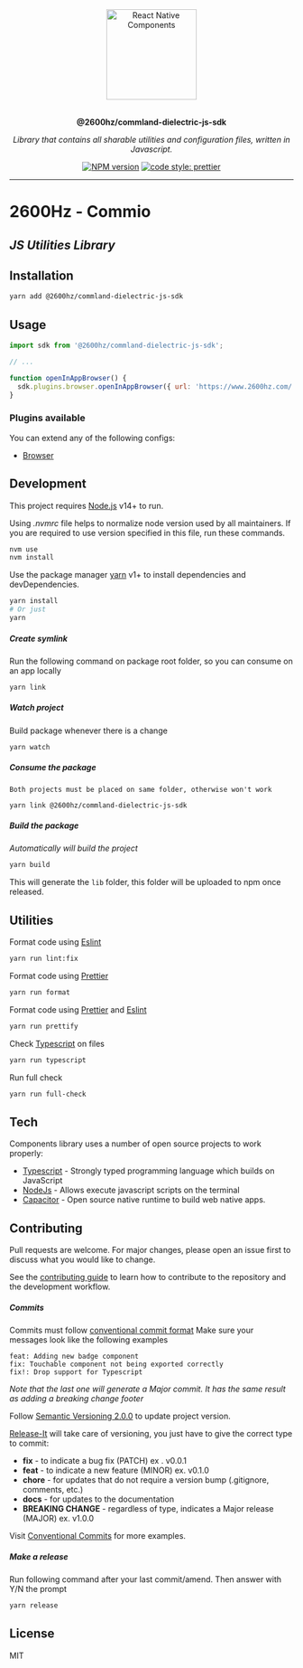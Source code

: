 <div align="center">
  <a href="#">
  	<img src="https://media.giphy.com/media/GHeV8BGjJAAWk/giphy.gif" alt="React Native Components" height="160" />
  </a>
  <br>
  <br>
  <p>
    <b>@2600hz/commland-dielectric-js-sdk</b>
  </p>
  <p>
     <i>Library that contains all sharable utilities and configuration files, written in Javascript.</i>
  </p>
  <p>

[![NPM version](https://img.shields.io/npm/v/@dfhernandez/commland-dielectric-js-sdk?style=flat-square)](https://img.shields.io/npm/v/@dfhernandez/commland-dielectric-js-sdk?style=flat-square)
[![code style: prettier](https://img.shields.io/badge/code_style-prettier-ff69b4.svg?style=flat-square)](https://github.com/prettier/prettier)

  </p>
</div>

---

# 2600Hz - Commio
## _JS Utilities Library_

## Installation

```sh
yarn add @2600hz/commland-dielectric-js-sdk
```

## Usage

```js
import sdk from '@2600hz/commland-dielectric-js-sdk';

// ...

function openInAppBrowser() {
  sdk.plugins.browser.openInAppBrowser({ url: 'https://www.2600hz.com/' });
}
```

### Plugins available
You can extend any of the following configs:
- [Browser](https://capacitorjs.com/docs/apis/browser)

## Development

This project requires [Node.js](https://nodejs.org/) v14+ to run.

Using *.nvmrc* file helps to normalize node version used by all maintainers.
If you are required to use version specified in this file, run these commands.

```bash
nvm use
nvm install
```

Use the package manager [yarn](https://yarnpkg.com/getting-started/install) v1+ to install dependencies and devDependencies.

```bash
yarn install
# Or just
yarn
```

##### Create symlink
Run the following command on package root folder, so you can consume on an app locally

```bash
yarn link
```

##### Watch project
Build package whenever there is a change
```bash
yarn watch
```

##### Consume the package
`Both projects must be placed on same folder, otherwise won't work`
```bash
yarn link @2600hz/commland-dielectric-js-sdk
```

##### Build the package
_Automatically will build the project_
```bash
yarn build
```
This will generate the `lib` folder, this folder will be uploaded to npm once released.

## Utilities

Format code using [Eslint](https://eslint.org/)

```bash
yarn run lint:fix
```

Format code using [Prettier](https://prettier.io/)
```bash
yarn run format
```

Format code using [Prettier](https://prettier.io/) and [Eslint](https://eslint.org/)
```bash
yarn run prettify
```

Check [Typescript](https://www.typescriptlang.org/docs/handbook/react.html) on files
```bash
yarn run typescript
```

Run full check
```bash
yarn run full-check
```

## Tech
Components library uses a number of open source projects to work properly:

- [Typescript](https://www.typescriptlang.org/docs/handbook/react.html) - Strongly typed programming language which builds on JavaScript
- [NodeJs](https://nodejs.org/es/) - Allows execute javascript scripts on the terminal
- [Capacitor](https://capacitorjs.com/) - Open source native runtime to build web native apps.

## Contributing
Pull requests are welcome. For major changes, please open an issue first to discuss what you would like to change.

See the [contributing guide](CONTRIBUTING.md) to learn how to contribute to the repository and the development workflow.

##### Commits
Commits must follow [conventional commit format](https://conventionalcommits.org/)
Make sure your messages look like the following examples
```
feat: Adding new badge component
fix: Touchable component not being exported correctly
fix!: Drop support for Typescript
```
_Note that the last one will generate a Major commit. It has the same result as adding a breaking change footer_

Follow [Semantic Versioning 2.0.0](https://semver.org/) to update project version.

[Release-It](https://github.com/release-it/release-it) will take care of versioning, you just have to give the correct type to commit:

- **fix** - to indicate a bug fix (PATCH) ex . v0.0.1
- **feat** - to indicate a new feature (MINOR) ex. v0.1.0
- **chore** - for updates that do not require a version bump (.gitignore, comments, etc.)
- **docs** - for updates to the documentation
- **BREAKING CHANGE** - regardless of type, indicates a Major release (MAJOR) ex. v1.0.0

Visit [Conventional Commits](https://www.conventionalcommits.org/en/v1.0.0/) for more examples.

##### Make a release
Run following command after your last commit/amend. Then answer with Y/N the prompt
```bash
yarn release
```

## License

MIT
